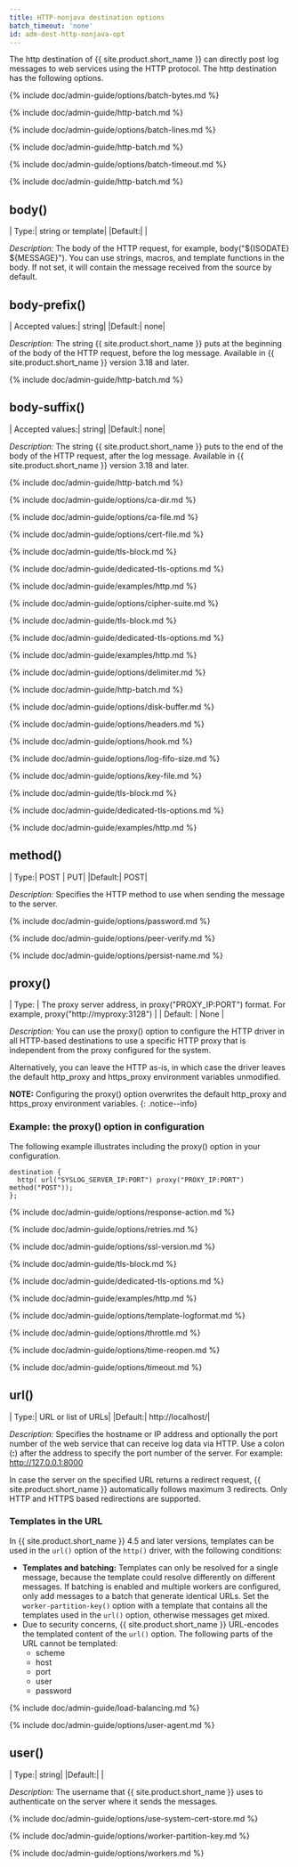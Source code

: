 ```yaml
---
title: HTTP-nonjava destination options
batch_timeout: 'none'
id: adm-dest-http-nonjava-opt
---
```


The http destination of {{ site.product.short_name }} can directly post log messages to
web services using the HTTP protocol. The http destination has the
following options.

{% include doc/admin-guide/options/batch-bytes.md %}

{% include doc/admin-guide/http-batch.md %}

{% include doc/admin-guide/options/batch-lines.md %}

{% include doc/admin-guide/http-batch.md %}

{% include doc/admin-guide/options/batch-timeout.md %}

{% include doc/admin-guide/http-batch.md %}

## body()

|  Type:|      string or template|
  |Default:|   |

*Description:* The body of the HTTP request, for example,
body(\"${ISODATE} ${MESSAGE}\"). You can use strings, macros, and
template functions in the body. If not set, it will contain the message
received from the source by default.

## body-prefix()

|  Accepted values:|   string|
  |Default:|           none|

*Description:* The string {{ site.product.short_name }} puts at the beginning of the
body of the HTTP request, before the log message. Available in {{ site.product.short_name }} version 3.18 and later.

{% include doc/admin-guide/http-batch.md %}

## body-suffix()

|  Accepted values:|   string|
  |Default:|           none|

*Description:* The string {{ site.product.short_name }} puts to the end of the body of
the HTTP request, after the log message. Available in {{ site.product.short_name }}
version 3.18 and later.

{% include doc/admin-guide/http-batch.md %}

{% include doc/admin-guide/options/ca-dir.md %}

{% include doc/admin-guide/options/ca-file.md %}

{% include doc/admin-guide/options/cert-file.md %}

{% include doc/admin-guide/tls-block.md %}

{% include doc/admin-guide/dedicated-tls-options.md %}

{% include doc/admin-guide/examples/http.md %}

{% include doc/admin-guide/options/cipher-suite.md %}

{% include doc/admin-guide/tls-block.md %}

{% include doc/admin-guide/dedicated-tls-options.md %}

{% include doc/admin-guide/examples/http.md %}

{% include doc/admin-guide/options/delimiter.md %}

{% include doc/admin-guide/http-batch.md %}

{% include doc/admin-guide/options/disk-buffer.md %}

{% include doc/admin-guide/options/headers.md %}

{% include doc/admin-guide/options/hook.md %}

{% include doc/admin-guide/options/log-fifo-size.md %}

{% include doc/admin-guide/options/key-file.md %}

{% include doc/admin-guide/tls-block.md %}

{% include doc/admin-guide/dedicated-tls-options.md %}

{% include doc/admin-guide/examples/http.md %}

## method()

|  Type:|      POST \| PUT|
  |Default:|   POST|

*Description:* Specifies the HTTP method to use when sending the message
to the server.

{% include doc/admin-guide/options/password.md %}

{% include doc/admin-guide/options/peer-verify.md %}

{% include doc/admin-guide/options/persist-name.md %}

## proxy()

| Type:    | The proxy server address, in proxy(\"PROXY\_IP:PORT\") format. For example, proxy(\"http://myproxy:3128\")                    |
| Default: | None                                                           |

*Description:* You can use the proxy() option to configure the HTTP driver in all
HTTP-based destinations to use a specific HTTP proxy that is independent
from the proxy configured for the system.

Alternatively, you can leave the HTTP as-is, in which case the driver
leaves the default http_proxy and https_proxy environment variables
unmodified.

**NOTE:** Configuring the proxy() option overwrites the default http_proxy
and https_proxy environment variables.
{: .notice--info}

### Example: the proxy() option in configuration

The following example illustrates including the proxy() option in your
configuration.

```config
destination {
  http( url("SYSLOG_SERVER_IP:PORT") proxy("PROXY_IP:PORT") method("POST"));
};
```

{% include doc/admin-guide/options/response-action.md %}

{% include doc/admin-guide/options/retries.md %}

{% include doc/admin-guide/options/ssl-version.md %}

{% include doc/admin-guide/tls-block.md %}

{% include doc/admin-guide/dedicated-tls-options.md %}

{% include doc/admin-guide/examples/http.md %}

{% include doc/admin-guide/options/template-logformat.md %}

{% include doc/admin-guide/options/throttle.md %}

{% include doc/admin-guide/options/time-reopen.md %}

{% include doc/admin-guide/options/timeout.md %}

## url()

|  Type:|      URL or list of URLs|
|Default:|   http://localhost/|

*Description:* Specifies the hostname or IP address and optionally the port number of the web service that can receive log data via HTTP. Use a colon (**:**) after the address to specify the port number of the server. For example: http://127.0.0.1:8000

In case the server on the specified URL returns a redirect request, {{ site.product.short_name }} automatically follows maximum 3 redirects. Only HTTP and HTTPS based redirections are supported.

### Templates in the URL

In {{ site.product.short_name }} 4.5 and later versions, templates can be used in the `url()` option of the `http()` driver, with the following conditions:

* **Templates and batching:** Templates can only be resolved for a single message, because the template could resolve differently on different messages. If batching is enabled and multiple workers are configured, only add messages to a batch that generate identical URLs. Set the `worker-partition-key()` option with a template that contains all the templates used in the `url()` option, otherwise messages get mixed.
* Due to security concerns, {{ site.product.short_name }} URL-encodes the  templated content of the `url()` option. The following parts of the URL cannot be templated:
  * scheme
  * host
  * port
  * user
  * password



{% include doc/admin-guide/load-balancing.md %}

{% include doc/admin-guide/options/user-agent.md %}

## user()

|  Type:|      string|
  |Default:|   |

*Description:* The username that {{ site.product.short_name }} uses to authenticate on
the server where it sends the messages.

{% include doc/admin-guide/options/use-system-cert-store.md %}

{% include doc/admin-guide/options/worker-partition-key.md %}

{% include doc/admin-guide/options/workers.md %}
